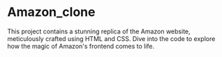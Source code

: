 # Amazon_clone
This project contains a stunning replica of the Amazon website, meticulously crafted using HTML and CSS. Dive into the code to explore how the magic of Amazon's frontend comes to life.
